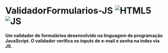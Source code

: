 # ValidadorFormularios-JS ![HTML5](https://img.shields.io/badge/HTML5-E34F26?style=for-the-badge&logo=html5&logoColor=white) ![JS](https://img.shields.io/badge/JavaScript-F7DF1E?style=for-the-badge&logo=javascript&logoColor=black)

#### Um validador de formulários desenvolvido na linguagem de programação JavaScript. O validador verifica os inputs de e-mail e senha na index via JS.

